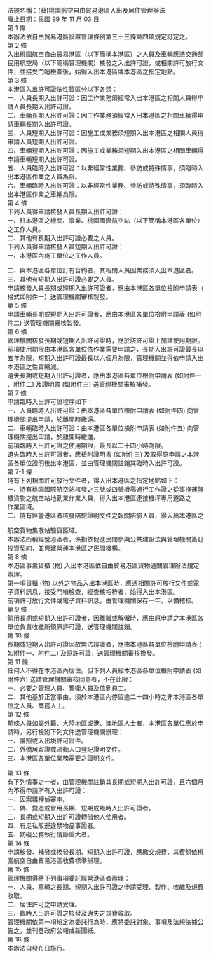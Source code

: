 法規名稱：(廢)桃園航空自由貿易港區入出及居住管理辦法  
廢止日期：民國 99 年 11 月 03 日  
第 1 條  
本辦法依自由貿易港區設置管理條例第三十三條第四項規定訂定之。  
第 2 條  
入出桃園航空自由貿易港區（以下簡稱本港區）之人員及車輛應憑交通部  
民用航空局（以下簡稱管理機關）核發之入出許可證，或相關許可放行文  
件，並接受門哨檢查後，始得入出本港區或本港區之指定地點。  
第 3 條  
本港區入出許可證依性質區分以下各類：  
一、人員長期入出許可證：因工作業務須經常入出本港區之相關人員得申  
請人員長期入出許可證。  
二、車輛長期入出許可證：因工作業務須經常入出本港區之相關車輛得申  
請車輛長期入出許可證。  
三、人員短期入出許可證：因施工或業務須短期入出本港區之相關人員得  
申請人員短期入出許可證。  
四、車輛短期入出許可證：因施工或業務須短期入出本港區之相關車輛得  
申請車輛短期入出許可證。  
五、人員臨時入出許可證：以非經常性業務、參訪或特殊情事，須臨時入  
出本港區作業之人員為限。  
六、車輛臨時入出許可證：以非經常性業務、參訪或特殊情事，須臨時入  
出本港區作業之車輛為限。  
第 4 條  
下列人員得申請核發人員長期入出許可證：  
一、駐本港區之機關、事業、桃園國際航空站（以下簡稱本港區各單位）  
之工作人員。  
二、其他有長期入出許可證必要之人員。  
下列人員得申請核發人員短期入出許可證：  
一、本港區內施工單位之工作人員。  


二、與本港區各單位訂有合約者，其相關人員因業務須入出本港區者。  
三、其他有短期入出許可證必要之人員。  
申請核發人員長期或短期入出許可證者，應由本港區各單位檢附申請表（  
格式如附件一）送管理機關審核製發。  
第 5 條  
申請車輛長期或短期入出許可證者，應由本港區各單位檢附申請表 (如附  
件二) 送管理機關審核製發。  
第 6 條  
管理機關核發長期或短期入出許可證時，應於該許可證上加註使用期限。  
前項使用期限由本港區各單位依作業需要申請之，長期入出許可證最長以  
五年為限，短期入出許可證最長以六個月為限，管理機關並得依申請入出  
本港區之性質縮減。  
遺失長期或短期入出許可證者，應由本港區各單位檢附申請表 (如附件一  
、附件二) 及證明書 (如附件三) 送管理機關審核補發。  
第 7 條  
申請臨時入出許可證程序如下：  
一、人員臨時入出許可證：由本港區各單位檢附申請表 (如附件四) 向管  
理機關提出申請，於離開時繳還。  
二、車輛臨時入出許可證：由本港區各單位檢附申請表 (如附件五) 向管  
理機關提出申請，於離開時繳還。  
前項臨時入出許可證之使用期限，最長以二十四小時為限。  
遺失臨時入出許可證者，應檢附證明書 (如附件三) 及取得原申請之本港  
區各單位證明後出本港區，並由管理機關註銷其臨時入出許可證。  
第 7-1 條  
持有下列相關許可放行文件者，得入出本港區之指定地點如下：  
一、持有桃園國際航空站核發之三號或四號機場通行工作證之從事拖運盤  
櫃貨物之航空站地勤業作業人員，得入出本港區連接機坪專用道路之  
作業區域。  
二、持有經營港區者核發陪驗證明文件之報關陪驗人員，得入出本港區之  


航空貨物集散站驗貨區域。  
本辦法所稱經營港區者，係指依促進民間參與公共建設法與管理機關簽訂  
投資契約，並興建營運本港區之民間機構。  
第 8 條  
本港區事業貨櫃 (物) 入出本港區依自由貿易港區貨物通關管理辦法規定  
辦理。  
第一項貨櫃 (物) 以外之物品入出本港區時，應憑相關許可放行文件或電  
子資料訊息，接受門哨檢查，經查核相符者，始得入出本港區。  
前項許可放行文件或電子資料訊息，由管理機關保存一年，以備稽核。  
第 9 條  
領用長期或短期入出許可證者，因離職或解僱時，應由原申請之本港區各  
單位負責收繳所領原許可證，送管理機關註銷。  
第 10 條  
長期或短期入出許可證因故無法辨識者，應由本港區各單位檢附申請表 (  
如附件一、附件二) 及原許可證，送管理機關審核換發。  
第 11 條  
任何人不得在本港區內居住。但下列人員經本港區各單位檢附申請表 (如  
附件六) 送請管理機關審核同意者，不在此限：  
一、必要之管理人員、警衛人員及值勤員工。  
二、其他基於正當事由，須於本港區內停留逾二十四小時之非本港區各單  
位之人員、商務人士。  
第 12 條  
前條人員如屬外籍、大陸地區或港、澳地區人士者，本港區各單位應於申  
請時，另行檢附下列文件送管理機關辦理：  
一、護照或入出境許可證件。  
二、外僑居留證或流動人口登記證明文件。  
三、本港區各單位業務需要之證明文件。  


第 13 條  
有下列情事之一者，由管理機關註銷其長期或短期入出許可證，且六個月  
內不得申請所有入出許可證：  
一、因案羈押偵審中。  
二、偽、變造或冒用長期、短期或臨時入出許可證者。  
三、長期或短期入出許可證轉借他人使用者。  
四、有走私販運違禁物品事證者。  
五、妨礙公務執行情節重大者。  
第 14 條  
申請核發、補發或換發長期、短期入出許可證，應繳交規費，其費額依桃  
園航空自由貿易港區收費標準辦理。  
第 15 條  
管理機關得將下列事項委託經營港區者辦理：  
一、人員、車輛之長期、短期入出許可證之申請受理、製作、收繳及規費  
收取。  
二、居住許可之申請受理。  
三、臨時入出許可證之核發及遺失之規費收取。  
管理機關依第一項規定為委託行為時，應將委託對象、事項及法規依據公  
告之，並刊登政府公報或新聞紙。  
第 16 條  
本辦法自發布日施行。  


